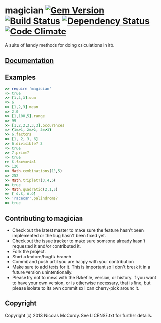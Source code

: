 # magician [![Gem Version](https://badge.fury.io/rb/magician.png)](http://badge.fury.io/rb/magician) [![Build Status](https://secure.travis-ci.org/thenickperson/magician.png?branch=master)](http://travis-ci.org/thenickperson/magician) [![Dependency Status](https://gemnasium.com/thenickperson/magician.png)](https://gemnasium.com/thenickperson/magician) [![Code Climate](https://codeclimate.com/github/thenickperson/magician.png)](https://codeclimate.com/github/thenickperson/magician)

A suite of handy methods for doing calculations in irb.

## [Documentation](http://rubydoc.info/github/thenickperson/magician/frames)

## Examples
```ruby
>> require 'magician'
=> true
>> [1,2,3].sum
=> 6
>> [1,2,3].mean
=> 2.0
>> [1,100,5].range
=> 99
>> [1,2,2,3,3,3].occurences
=> {1=>1, 2=>2, 3=>3}
>> 6.factors
=> [1, 2, 3, 6]
>> 6.divisible? 3
=> true
>> 7.prime?
=> true
>> 5.factorial
=> 120
>> Math.combinations(10,5)
=> 252
>> Math.triplet?(3,4,5)
=> true
>> Math.quadratic(2,1,0)
=> [-0.5, 0.0]
>> 'racecar'.palindrome?
=> true
```

## Contributing to magician
- Check out the latest master to make sure the feature hasn't been implemented
  or the bug hasn't been fixed yet.
- Check out the issue tracker to make sure someone already hasn't requested it
  and/or contributed it.
- Fork the project.
- Start a feature/bugfix branch.
- Commit and push until you are happy with your contribution.
- Make sure to add tests for it. This is important so I don't break it in a
  future version unintentionally.
- Please try not to mess with the Rakefile, version, or history. If you want to
  have your own version, or is otherwise necessary, that is fine, but please
  isolate to its own commit so I can cherry-pick around it.

## Copyright
Copyright (c) 2013 Nicolas McCurdy. See LICENSE.txt for further details.
